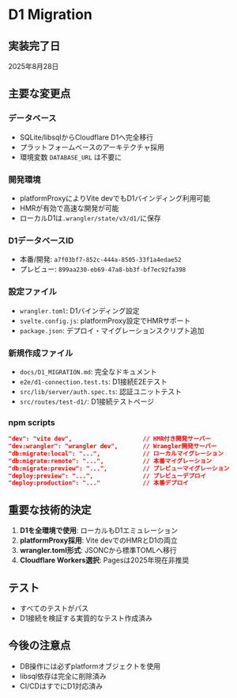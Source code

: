 # D1 Migration

## 実装完了日

2025年8月28日

## 主要な変更点

### データベース

- SQLite/libsqlからCloudflare D1へ完全移行
- プラットフォームベースのアーキテクチャ採用
- 環境変数 `DATABASE_URL` は不要に

### 開発環境

- platformProxyによりVite devでもD1バインディング利用可能
- HMRが有効で高速な開発が可能
- ローカルD1は`.wrangler/state/v3/d1/`に保存

### D1データベースID

- 本番/開発: `a7f03bf7-852c-444a-8505-33f1a4edae52`
- プレビュー: `899aa230-eb69-47a8-bb3f-bf7ec92fa398`

### 設定ファイル

- `wrangler.toml`: D1バインディング設定
- `svelte.config.js`: platformProxy設定でHMRサポート
- `package.json`: デプロイ・マイグレーションスクリプト追加

### 新規作成ファイル

- `docs/D1_MIGRATION.md`: 完全なドキュメント
- `e2e/d1-connection.test.ts`: D1接続E2Eテスト
- `src/lib/server/auth.spec.ts`: 認証ユニットテスト
- `src/routes/test-d1/`: D1接続テストページ

### npm scripts

```json
"dev": "vite dev",                    // HMR付き開発サーバー
"dev:wrangler": "wrangler dev",       // Wrangler開発サーバー
"db:migrate:local": "...",            // ローカルマイグレーション
"db:migrate:remote": "...",           // 本番マイグレーション
"db:migrate:preview": "...",          // プレビューマイグレーション
"deploy:preview": "...",              // プレビューデプロイ
"deploy:production": "..."            // 本番デプロイ
```

## 重要な技術的決定

1. **D1を全環境で使用**: ローカルもD1エミュレーション
2. **platformProxy採用**: Vite devでのHMRとD1の両立
3. **wrangler.toml形式**: JSONCから標準TOMLへ移行
4. **Cloudflare Workers選択**: Pagesは2025年現在非推奨

## テスト

- すべてのテストがパス
- D1接続を検証する実質的なテスト作成済み

## 今後の注意点

- DB操作には必ずplatformオブジェクトを使用
- libsql依存は完全に削除済み
- CI/CDはすでにD1対応済み
